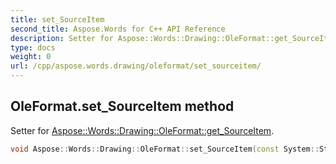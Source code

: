 ```yaml
---
title: set_SourceItem
second_title: Aspose.Words for C++ API Reference
description: Setter for Aspose::Words::Drawing::OleFormat::get_SourceItem. 
type: docs
weight: 0
url: /cpp/aspose.words.drawing/oleformat/set_sourceitem/
---
```

## OleFormat.set_SourceItem method


Setter for [Aspose::Words::Drawing::OleFormat::get_SourceItem](../get_sourceitem/).

```cpp
void Aspose::Words::Drawing::OleFormat::set_SourceItem(const System::String &value)
```

